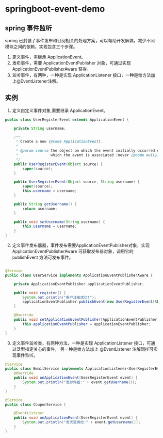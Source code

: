 # springboot-event-demo

## spring 事件监听
spring 已封装了事件发布和订阅相关的处理方案，可以帮助开发解耦，减少不同模块之间的依赖，实现包含三个步骤。
1. 定义事件，需继承 ApplicationEvent。
2. 发布事件，需要 ApplicationEventPublisher 对象，可通过实现 ApplicationEventPublisherAware 获得。
3. 监听事件，有两种，一种是实现 ApplicationListener 接口，一种是给方法加上@EventListener注解。

## 实例
1. 定义自定义事件对象,需要继承 ApplicationEvent。

```java
public class UserRegisterEvent extends ApplicationEvent {

    private String username;

    /**
     * Create a new {@code ApplicationEvent}.
     *
     * @param source the object on which the event initially occurred or with
     *               which the event is associated (never {@code null})
     */
    public UserRegisterEvent(Object source) {
        super(source);
    }

    public UserRegisterEvent(Object source, String username) {
        super(source);
        this.username = username;
    }

    public String getUsername() {
        return username;
    }

    public void setUsername(String username) {
        this.username = username;
    }
}
```

2. 定义事件发布器器，事件发布需要ApplicationEventPublisher对象，实现 ApplicationEventPublisherAware 可获取发布器对象，调用它的 publishEvent 方法可发布事件。

```java

@Service
public class UserService implements ApplicationEventPublisherAware {

    private ApplicationEventPublisher applicationEventPublisher;

    public void register() {
        System.out.println("用户注册成功!");
        applicationEventPublisher.publishEvent(new UserRegisterEvent(this, "tom"));
    }

    @Override
    public void setApplicationEventPublisher(ApplicationEventPublisher applicationEventPublisher) {
        this.applicationEventPublisher = applicationEventPublisher;
    }
}

```

3. 定义事件监听类，有两种方法，一种是实现 ApplicationListener 接口，可通过泛型指定关心的事件， 另一种是给方法加上 @EventListener 注解同样可实现事件监听。

```java
@Service
public class EmailService implements ApplicationListener<UserRegisterEvent> {
    @Override
    public void onApplicationEvent(UserRegisterEvent event) {
        System.out.println("发邮件给:" + event.getUsername());
    }
}
```

```java
@Service
public class CouponService {

    @EventListener
    public void onApplicationEvent(UserRegisterEvent event) {
        System.out.println("发优惠券给:" + event.getUsername());
    }
}
```